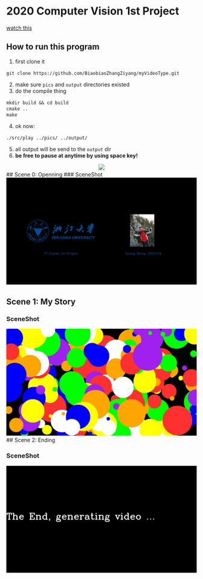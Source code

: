 # 2020 Computer Vision 1st Project

[watch this]("https://github.com/BiaobiaoZhangZiyang/myVideoType/blob/main/pics/myVideo.avi")
## How to run this program
1. first clone it
```shell
git clone https://github.com/BiaobiaoZhangZiyang/myVideoType.git
```
2. make sure `pics` and `output` directories existed  
3. do the compile thing
```shell
mkdir build && cd build
cmake ..
make
```
4. ok now:
```shell
./src/play ../pics/ ../output/
```
5. all output will be send to the `output` dir
6. **be free to pause at anytime by using space key!**
<center class="pics">
    <img src = "https://github.com/BiaobiaoZhangZiyang/myVideoType/blob/main/pics/pause.jpg">
</center>
## Scene 0: Openning
### SceneShot
<center class="pics">
    <img src = "https://github.com/BiaobiaoZhangZiyang/myVideoType/blob/main/pics/sceneopen.jpg">
</center>

## Scene 1: My Story
### SceneShot
<center class="pics">
    <img src = "https://github.com/BiaobiaoZhangZiyang/myVideoType/blob/main/pics/scene2.jpg">
</center>
## Scene 2: Ending

### SceneShot
<center class="pics">
    <img src = "https://github.com/BiaobiaoZhangZiyang/myVideoType/blob/main/pics/endingscene.jpg">
</center>



